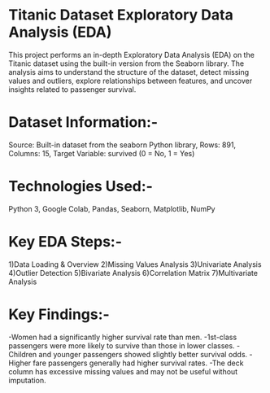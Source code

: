 # Titanic Dataset Exploratory Data Analysis (EDA)
This project performs an in-depth Exploratory Data Analysis (EDA) on the Titanic dataset using the built-in version from the Seaborn library. The analysis aims to understand the structure of the dataset, detect missing values and outliers, explore relationships between features, and uncover insights related to passenger survival.

# Dataset Information:-
Source: Built-in dataset from the seaborn Python library,
Rows: 891,
Columns: 15,
Target Variable: survived (0 = No, 1 = Yes)

# Technologies Used:-
Python 3,
Google Colab,
Pandas,
Seaborn,
Matplotlib,
NumPy

# Key EDA Steps:-
1)Data Loading & Overview
2)Missing Values Analysis
3)Univariate Analysis
4)Outlier Detection
5)Bivariate Analysis
6)Correlation Matrix
7)Multivariate Analysis

# Key Findings:-
-Women had a significantly higher survival rate than men.
-1st-class passengers were more likely to survive than those in lower classes.
-Children and younger passengers showed slightly better survival odds.
-Higher fare passengers generally had higher survival rates.
-The deck column has excessive missing values and may not be useful without imputation.
